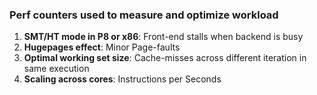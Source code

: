 ### Perf counters used to measure and optimize workload

1. **SMT/HT mode in P8 or x86**: Front-end stalls when backend is busy 
2. **Hugepages effect**: Minor Page-faults
3. **Optimal working set size**: Cache-misses across different iteration in same execution
4. **Scaling across cores**: Instructions per Seconds

